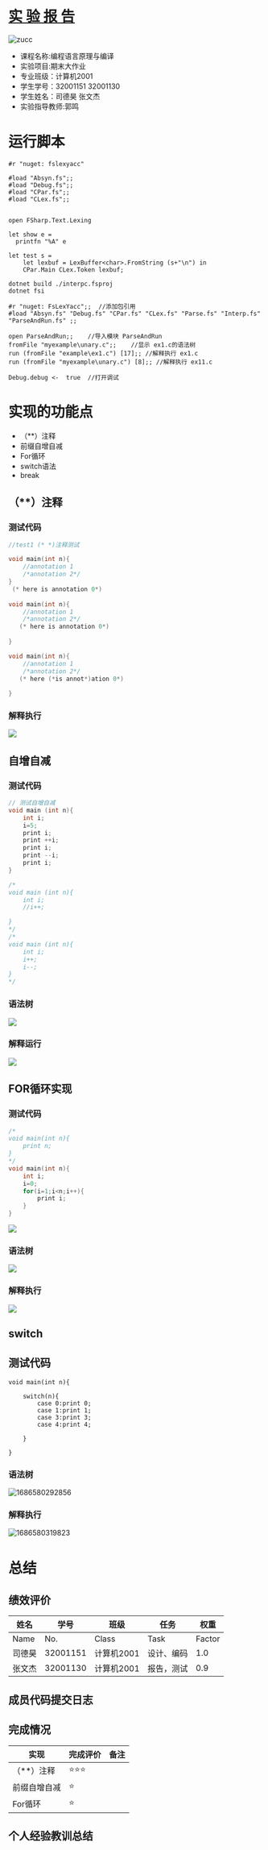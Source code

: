 # [**实 验 报 告**](http://sigcc.gitee.io/plc2021/#/./lab/proj.final?id=实-验-报-告)

![zucc](http://sigcc.gitee.io/plc2021/lab/zucc.png)

- 课程名称:编程语言原理与编译
- 实验项目:期末大作业
- 专业班级：计算机2001
- 学生学号：32001151 32001130
- 学生姓名：司德昊 张文杰
- 实验指导教师:郭鸣

# 运行脚本

```F#
#r "nuget: fslexyacc"

#load "Absyn.fs";;
#load "Debug.fs";;
#load "CPar.fs";;
#load "CLex.fs";;


open FSharp.Text.Lexing

let show e = 
  printfn "%A" e

let test s =
    let lexbuf = LexBuffer<char>.FromString (s+"\n") in
    CPar.Main CLex.Token lexbuf;

```

```F#
dotnet build ./interpc.fsproj
dotnet fsi

#r "nuget: FsLexYacc";;  //添加包引用
#load "Absyn.fs" "Debug.fs" "CPar.fs" "CLex.fs" "Parse.fs" "Interp.fs" "ParseAndRun.fs" ;; 

open ParseAndRun;;    //导入模块 ParseAndRun
fromFile "myexample\unary.c";;    //显示 ex1.c的语法树
run (fromFile "example\ex1.c") [17];; //解释执行 ex1.c
run (fromFile "myexample\unary.c") [8];; //解释执行 ex11.c

Debug.debug <-  true  //打开调试
```

# 实现的功能点

- （**）注释
- 前缀自增自减
- For循环
- switch语法
- break

## （**）注释

### 测试代码

```c
//test1 (* *)注释测试

void main(int n){
    //annotation 1
    /*annotation 2*/
}
 (* here is annotation 0*)
   
void main(int n){
    //annotation 1
    /*annotation 2*/
   (* here is annotation 0*)
   
}

void main(int n){
    //annotation 1
    /*annotation 2*/
   (* here (*is annot*)ation 0*)
   
}
```

### 解释执行

![](![image-20210629210735576](image-20210629210735576.png).png)

## 自增自减

### 测试代码

```c
// 测试自增自减
void main (int n){
    int i;
    i=5;
    print i;
    print ++i;
    print i;
    print --i;
    print i;
}

/*
void main (int n){
    int i;
    //i++;

}
*/
/*
void main (int n){
    int i;
    i++;
    i--;
}
*/

```

### 语法树

![](![image-20210630000715891](image-20210630000715891.png).png)

### 解释运行

![](![image-20210630013501380](image-20210630013501380.png).png)

## FOR循环实现

### 测试代码

```c
/*
void main(int n){
    print n;
}
*/
void main(int n){
    int i;
    i=0;
    for(i=1;i<n;i++){
        print i;
    }
}
```

![](2023-06-11-21-15-11.png)

### 语法树

![](![image-20210630020954522](image-20210630020954522.png).png)

### 解释执行

![](![image-20210630021043518](image-20210630021043518.png))

## switch

## 测试代码

```
void main(int n){

    switch(n){
        case 0:print 0;
        case 1:print 1;
        case 3:print 3;
        case 4:print 4;

    }

}
```

### 语法树

![1686580292856](image/README/1686580292856.png)

### 解释执行

![1686580319823](image/README/1686580319823.png)

# 总结

## 绩效评价

| 姓名   | 学号     | 班级       | 任务       | 权重   |
| ------ | -------- | ---------- | ---------- | ------ |
| Name   | No.      | Class      | Task       | Factor |
| 司德昊 | 32001151 | 计算机2001 | 设计、编码 | 1.0    |
| 张文杰 | 32001130 | 计算机2001 | 报告，测试 | 0.9    |

## 成员代码提交日志

## 完成情况

| 实现         | 完成评价 | 备注 |
| ------------ | -------- | ---- |
| （**）注释   | ⭐⭐⭐   |      |
| 前缀自增自减 | ⭐       |      |
| For循环      | ⭐       |      |

## 个人经验教训总结
